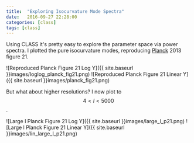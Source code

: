```yaml
---
title:  "Exploring Isocurvature Mode Spectra"
date:   2016-09-27 22:28:00
categories: [class]
tags: [class]
---
```


Using CLASS it's pretty easy to explore the parameter space via power spectra. I plotted the pure isocurvature modes, reproducing [Planck](http://arxiv.org/abs/1303.5082) 2013 figure 21. 

![Reproduced Planck Figure 21 Log Y]({{ site.baseurl }}images/loglog_planck_fig21.png)
![Reproduced Planck Figure 21 Linear Y]({{ site.baseurl }}images/planck_fig21.png)

But what about higher resolutions? I now plot to $$4 < l < 5000$$.

![Large l Planck Figure 21 Log Y]({{ site.baseurl }}images/large_l_p21.png)
![Large l Planck Figure 21 Linear Y]({{ site.baseurl }}images/lin_large_l_p21.png)